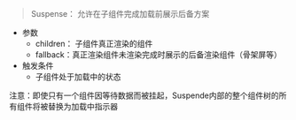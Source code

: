 >Suspense： 允许在子组件完成加载前展示后备方案

- 参数
	- children： 子组件真正渲染的组件
	- fallback：真正渲染组件未渲染完成时展示的后备渲染组件（骨架屏等）
- 触发条件
	- 子组件处于加载中的状态

注意：即使只有一个组件因等待数据而被挂起，Suspende内部的整个组件树的所有组件将被替换为加载中指示器